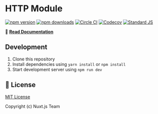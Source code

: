 # HTTP Module

[![npm version][npm-version-src]][npm-version-href]
[![npm downloads][npm-downloads-src]][npm-downloads-href]
[![Circle CI][circle-ci-src]][circle-ci-href]
[![Codecov][codecov-src]][codecov-href]
[![Standard JS][standard-js-src]][standard-js-href]

📖 [**Read Documentation**](https://http.nuxtjs.org)

## Development

1. Clone this repository
2. Install dependencies using `yarn install` or `npm install`
3. Start development server using `npm run dev`

## 📑 License

[MIT License](./LICENSE)

Copyright (c) Nuxt.js Team

<!-- Badges -->
[npm-version-src]: https://flat.badgen.net/npm/v/@nuxt/http
[npm-version-href]: https://npmjs.com/package/@nuxt/http
[npm-downloads-src]: https://flat.badgen.net/npm/dt/@nuxt/http
[npm-downloads-href]: https://npmjs.com/package/@nuxt/http
[circle-ci-src]: https://flat.badgen.net/circleci/github/nuxt/http
[circle-ci-href]: https://circleci.com/gh/nuxt/http-module
[codecov-src]: https://flat.badgen.net/codecov/c/github/nuxt/http
[codecov-href]: https://codecov.io/gh/nuxt/http-module
[standard-js-src]: https://img.shields.io/badge/code_style-standard-brightgreen.svg?style=flat-square
[standard-js-href]: https://standardjs.com
